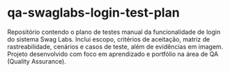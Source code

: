 # qa-swaglabs-login-test-plan
Repositório contendo o plano de testes manual da funcionalidade de login do sistema Swag Labs. Inclui escopo, critérios de aceitação, matriz de rastreabilidade, cenários e casos de teste, além de evidências em imagem. Projeto desenvolvido com foco em aprendizado e portfólio na área de QA (Quality Assurance).
